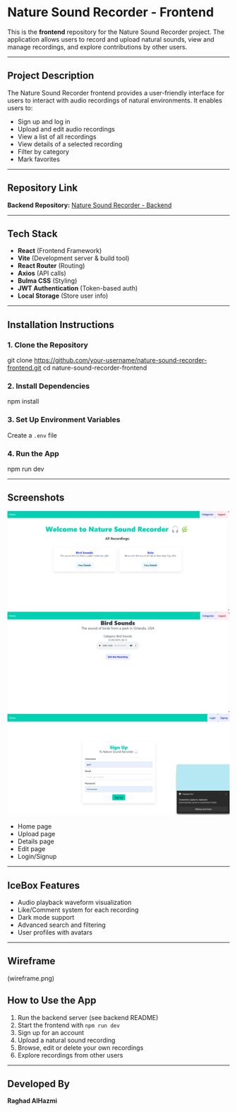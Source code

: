 # Nature Sound Recorder - Frontend

This is the **frontend** repository for the Nature Sound Recorder project. The application allows users to record and upload natural sounds, view and manage recordings, and explore contributions by other users.

---

## Project Description

The Nature Sound Recorder frontend provides a user-friendly interface for users to interact with audio recordings of natural environments. It enables users to:

* Sign up and log in
* Upload and edit audio recordings
* View a list of all recordings
* View details of a selected recording
* Filter by category
* Mark favorites

---

## Repository Link

**Backend Repository:** [Nature Sound Recorder - Backend](https://github.com/your-username/nature-sound-recorder-backend)

---

## Tech Stack

* **React** (Frontend Framework)
* **Vite** (Development server & build tool)
* **React Router** (Routing)
* **Axios** (API calls)
* **Bulma CSS** (Styling)
* **JWT Authentication** (Token-based auth)
* **Local Storage** (Store user info)

---

## Installation Instructions

### 1. Clone the Repository

git clone https://github.com/your-username/nature-sound-recorder-frontend.git
cd nature-sound-recorder-frontend

### 2. Install Dependencies

npm install

### 3. Set Up Environment Variables

Create a `.env` file


### 4. Run the App

npm run dev


---

## Screenshots
![Signup](<sign up.png>)
![Home page](<Home (5).png>)
![Details page](detail.png)
* Home page
* Upload page
* Details page
* Edit page
* Login/Signup


---

## IceBox Features

* Audio playback waveform visualization
* Like/Comment system for each recording
* Dark mode support
* Advanced search and filtering
* User profiles with avatars

---


## Wireframe
(wireframe.png)

## How to Use the App

1. Run the backend server (see backend README)
2. Start the frontend with `npm run dev`
3. Sign up for an account
4. Upload a natural sound recording
5. Browse, edit or delete your own recordings
6. Explore recordings from other users

---

## Developed By

**Raghad AlHazmi**
